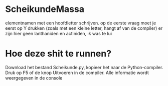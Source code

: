# ScheikundeMassa
elementnamen met een hoofdletter schrijven. op de eerste vraag moet je eerst op Y drukken (zoals met een kleine letter, hangt af van de compiler)
er zijn hier geen lanthaniden en actiniden, ik was te lui
# Hoe deze shit te runnen?
Download het bestand Scheikunde.py, kopieer het naar de Python-compiler. Druk op F5 of de knop Uitvoeren in de compiler. Alle informatie wordt weergegeven in de console
